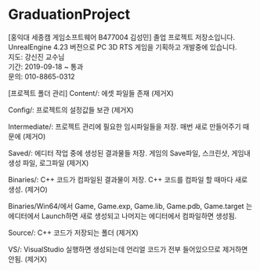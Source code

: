 ﻿# GraduationProject
[홍익대 세종캠 게임소프트웨어 B477004 김성민] 졸업 프로젝트 저장소입니다.  
UnrealEngine 4.23 버전으로 PC 3D RTS 게임을 기획하고 개발중에 있습니다.  
지도: 강신진 교수님  
기간: 2019-09-18 ~ 통과  
문의: 010-8865-0312  


[프로젝트 폴더 관리]
Content/: 에셋 파일들 존재 (제거X)

Config/: 프로젝트의 설정값들 보관 (제거X)

Intermediate/: 프로젝트 관리에 필요한 임시파일들을 저장. 매번 새로 만들어주기 때문에 (제거O)

Saved/: 에디터 작업 중에 생성된 결과물들 저장. 게임의 Save파일, 스크린샷, 게임내 생성 파일, 로그파일 (제거X)

Binaries/: C++ 코드가 컴파일된 결과물이 저장. C++ 코드를 컴파일 할 때마다 새로 생성. (제거O)

Binaries/Win64/에서 Game, Game.exp, Game.lib, Game.pdb, Game.target 는 에디터에서 Launch하면 새로 생성되고 나머지는 에디터에서 컴파일하면 생성됨.

Source/: C++ 코드가 저장되는 폴더 (제거X)

VS/: VisualStudio 실행하면 생성되는데 언리얼 코드가 전부 들어있으므로 제거하면 안됨. (제거X)
